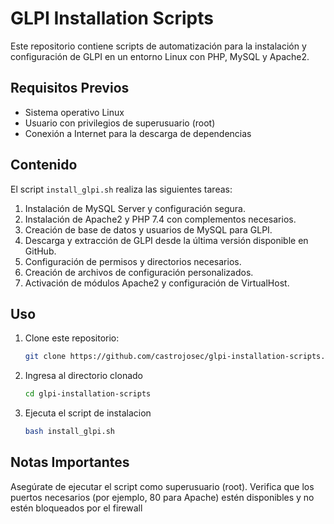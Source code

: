 # GLPI Installation Scripts

Este repositorio contiene scripts de automatización para la instalación y configuración de GLPI en un entorno Linux con PHP, MySQL y Apache2.

## Requisitos Previos

- Sistema operativo Linux
- Usuario con privilegios de superusuario (root)
- Conexión a Internet para la descarga de dependencias

## Contenido

El script `install_glpi.sh` realiza las siguientes tareas:

1. Instalación de MySQL Server y configuración segura.
2. Instalación de Apache2 y PHP 7.4 con complementos necesarios.
3. Creación de base de datos y usuarios de MySQL para GLPI.
4. Descarga y extracción de GLPI desde la última versión disponible en GitHub.
5. Configuración de permisos y directorios necesarios.
6. Creación de archivos de configuración personalizados.
7. Activación de módulos Apache2 y configuración de VirtualHost.

## Uso

1. Clone este repositorio:

   ```bash
   git clone https://github.com/castrojosec/glpi-installation-scripts.git

2. Ingresa al directorio clonado

   ```bash
   cd glpi-installation-scripts

3. Ejecuta el script de instalacion

   ```bash
   bash install_glpi.sh

## Notas Importantes
Asegúrate de ejecutar el script como superusuario (root).
Verifica que los puertos necesarios (por ejemplo, 80 para Apache) estén disponibles y no estén bloqueados por el firewall



